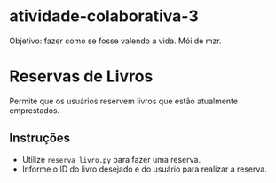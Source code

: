 # atividade-colaborativa-3

Objetivo: fazer como se fosse valendo a vida. Mói de mzr. 

# Reservas de Livros

Permite que os usuários reservem livros que estão atualmente emprestados.

## Instruções


- Utilize `reserva_livro.py` para fazer uma reserva.
- Informe o ID do livro desejado e do usuário para realizar a reserva.